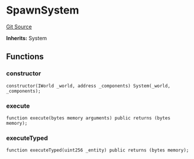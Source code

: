 # SpawnSystem

[Git Source](https://github.com/Moving-Castles/eat-drain-arson/blob/7bfd8b7722dbe81e95349eb300f1195a0dad2f0a/src/systems/SpawnSystem.sol)

**Inherits:**
System

## Functions

### constructor

```solidity
constructor(IWorld _world, address _components) System(_world, _components);
```

### execute

```solidity
function execute(bytes memory arguments) public returns (bytes memory);
```

### executeTyped

```solidity
function executeTyped(uint256 _entity) public returns (bytes memory);
```
